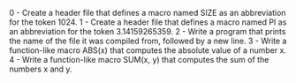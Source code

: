 0 - Create a header file that defines a macro named SIZE as an abbreviation for the token 1024.
1 - Create a header file that defines a macro named PI as an abbreviation for the token 3.14159265359.
2 - Write a program that prints the name of the file it was compiled from, followed by a new line.
3 - Write a function-like macro ABS(x) that computes the absolute value of a number x.
4 - Write a function-like macro SUM(x, y) that computes the sum of the numbers x and y.


